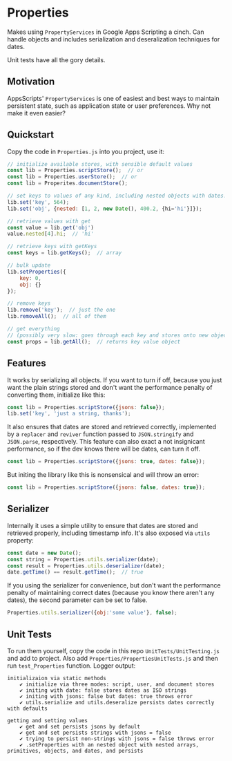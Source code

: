 # Properties

Makes using `PropertyServices` in Google Apps Scripting a cinch. Can handle objects and includes serialization and deseralization techniques for dates. 

Unit tests have all the gory details.

## Motivation

AppsScripts' `PropertyServices` is one of easiest and best ways to maintain persistent state, such as application state or user preferences. Why not make it even easier?

## Quickstart

Copy the code in `Properties.js` into you project, use it:

```js
// initialize available stores, with sensible default values
const lib = Properties.scriptStore();  // or
const lib = Properties.userStore();  // or
const lib = Properites.documentStore();

// set keys to values of any kind, including nested objects with dates!
lib.set('key', 564);
lib.set('obj', {nested: [1, 2, new Date(), 400.2, {hi='hi'}]});

// retrieve values with get
const value = lib.get('obj')
value.nested[4].hi;  // 'hi'

// retrieve keys with getKeys
const keys = lib.getKeys();  // array

// bulk update
lib.setProperties({
    key: 0,
    obj: {}
});

// remove keys
lib.remove('key');  // just the one
lib.removeAll();  // all of them

// get everything
// (possibly very slow: goes through each key and stores onto new object)
const props = lib.getAll();  // returns key value object
```

## Features

It works by serializing all objects. If you want to turn if off, because you just want the plain strings stored and don't want the performance penalty of converting them, initialize like this:

```js
const lib = Properties.scriptStore({jsons: false});
lib.set('key', 'just a string, thanks');
```

It also ensures that dates are stored and retrieved correctly, implemented by a `replacer` and `reviver` function passed to `JSON.stringify` and `JSON.parse`, respectively. This feature can also exact a not insignicant performance, so if the dev knows there will be dates, can turn it off.

```js
const lib = Properties.scriptStore({jsons: true, dates: false});
```

But initing the library like this is nonsensical and will throw an error:

```js
const lib = Properties.scriptStore({jsons: false, dates: true});
```

## Serializer

Internally it uses a simple utility to ensure that dates are stored and retrieved properly, including timestamp info. It's also exposed via `utils` property:

```js
const date = new Date();
const string = Properties.utils.serializer(date);
const result = Properties.utils.deserializer(date);
date.getTime() == result.getTime();  // true
```

If you using the serializer for convenience, but don't want the performance penalty of maintaining correct dates (because you know there aren't any dates), the second parameter can be set to false.

```js
Properties.utils.serializer({obj:'some value'}, false);
```

## Unit Tests

To run them yourself, copy the code in this repo `UnitTests/UnitTesting.js` and add to project. Also add `Properties/PropertiesUnitTests.js` and then run `test_Properties` function. Logger output:

```
initializaion via static methods
	✔ initialize via three modes: script, user, and document stores
	✔ initing with date: false stores dates as ISO strings
	✔ initing with jsons: false but dates: true throws error
	✔ utils.serialize and utils.deseralize persists dates correctly with defaults

getting and setting values
	✔ get and set persists jsons by default
	✔ get and set persists strings with jsons = false
	✔ trying to persist non-strings with jsons = false throws error
	✔ .setProperties with an nested object with nested arrays, primitives, objects, and dates, and persists

```
